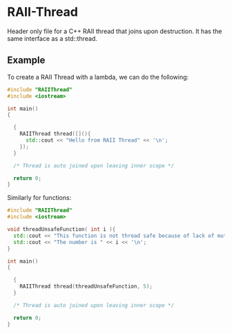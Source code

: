 # RAII-Thread
Header only file for a C++ RAII thread that joins upon destruction. It has the same interface as a std::thread.

## Example
To create a RAII Thread with a lambda, we can do the following:
```cpp
#include "RAIIThread"
#include <iostream>

int main()
{

  {
    RAIIThread thread([](){
      std::cout << "Hello from RAII Thread" << '\n';
    });
  }

  /* Thread is auto joined upon leaving inner scope */

  return 0;
}
```

Similarly for functions:
```cpp
#include "RAIIThread"
#include <iostream>

void threadUnsafeFunction( int i ){
  std::cout << "This function is not thread safe because of lack of mutex" << '\n';
  std::cout << "The number is " << i << '\n';
}

int main()
{

  {
    RAIIThread thread(threadUnsafeFunction, 5);
  }

  /* Thread is auto joined upon leaving inner scope */

  return 0;
}
```
